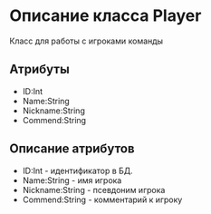 # Описание класса Player
Класс для работы с игроками команды

## Атрибуты
* ID:Int
* Name:String
* Nickname:String
* Commend:String

## Описание атрибутов

* ID:Int - идентификатор в БД.
* Name:String - имя игрока
* Nickname:String - псевдоним игрока
* Commend:String - комментарий к игроку